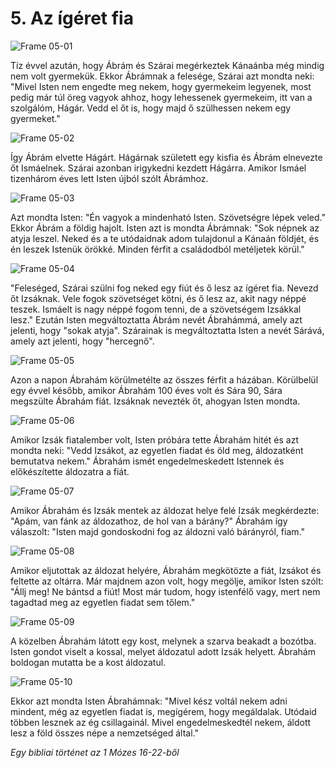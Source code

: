 # 5. Az ígéret fia

![Frame 05-01](https://cdn.door43.org/obs/jpg/360px/obs-en-05-01.jpg)

Tíz évvel azután, hogy Ábrám és Szárai megérkeztek Kánaánba még mindig nem volt gyermekük. Ekkor Ábrámnak a felesége, Szárai azt mondta neki: "Mivel Isten nem engedte meg nekem, hogy gyermekeim legyenek, most pedig már túl öreg vagyok ahhoz, hogy lehessenek gyermekeim, itt van a szolgálóm, Hágár. Vedd el őt is, hogy majd ő szülhessen nekem egy gyermeket."

![Frame 05-02](https://cdn.door43.org/obs/jpg/360px/obs-en-05-02.jpg)

Így Ábrám elvette Hágárt. Hágárnak született egy kisfia és Ábrám elnevezte őt Ismáelnek. Szárai azonban irigykedni kezdett Hágárra. Amikor Ismáel tizenhárom éves lett Isten újból szólt Ábrámhoz.

![Frame 05-03](https://cdn.door43.org/obs/jpg/360px/obs-en-05-03.jpg)

Azt mondta Isten: "Én vagyok a mindenható Isten. Szövetségre lépek veled." Ekkor Ábrám a földig hajolt. Isten azt is mondta Ábrámnak: "Sok népnek az atyja leszel. Neked és a te utódaidnak adom tulajdonul a Kánaán földjét, és én leszek Istenük örökké. Minden férfit a családodból metéljetek körül."

![Frame 05-04](https://cdn.door43.org/obs/jpg/360px/obs-en-05-04.jpg)

"Feleséged, Szárai szülni fog neked egy fiút és ő lesz az ígéret fia. Nevezd őt Izsáknak. Vele fogok szövetséget kötni, és ő lesz az, akit nagy néppé teszek. Ismáelt is nagy néppé fogom tenni, de a szövetségem Izsákkal lesz."
Ezután Isten megváltoztatta Ábrám nevét Ábrahámmá, amely azt jelenti, hogy "sokak atyja". Szárainak is megváltoztatta Isten a nevét Sárává, amely azt jelenti, hogy "hercegnő".

![Frame 05-05](https://cdn.door43.org/obs/jpg/360px/obs-en-05-05.jpg)

Azon a napon Ábrahám körülmetélte az összes férfit a házában. Körülbelül egy évvel később, amikor Ábrahám 100 éves volt és Sára 90, Sára megszülte Ábrahám fiát. Izsáknak nevezték őt, ahogyan Isten mondta.

![Frame 05-06](https://cdn.door43.org/obs/jpg/360px/obs-en-05-06.jpg)

Amikor Izsák fiatalember volt, Isten próbára tette Ábrahám hitét és azt mondta neki: "Vedd Izsákot, az egyetlen fiadat és öld meg, áldozatként bemutatva nekem." Ábrahám ismét engedelmeskedett Istennek és előkészítette áldozatra a fiát.

![Frame 05-07](https://cdn.door43.org/obs/jpg/360px/obs-en-05-07.jpg)

Amikor Ábrahám és Izsák mentek az áldozat helye felé Izsák megkérdezte: "Apám, van fánk az áldozathoz, de hol van a bárány?" Ábrahám így válaszolt: "Isten majd gondoskodni fog az áldozni való bárányról, fiam."

![Frame 05-08](https://cdn.door43.org/obs/jpg/360px/obs-en-05-08.jpg)

Amikor eljutottak az áldozat helyére, Ábrahám megkötözte a fiát, Izsákot és feltette az oltárra. Már majdnem azon volt, hogy megölje, amikor Isten szólt: "Állj meg! Ne bántsd a fiút! Most már tudom, hogy istenfélő vagy, mert nem tagadtad meg az egyetlen fiadat sem tőlem."

![Frame 05-09](https://cdn.door43.org/obs/jpg/360px/obs-en-05-09.jpg)

A közelben Ábrahám látott egy kost, melynek a szarva beakadt a bozótba. Isten gondot viselt a kossal, melyet áldozatul adott Izsák helyett. Ábrahám boldogan mutatta be a kost áldozatul.

![Frame 05-10](https://cdn.door43.org/obs/jpg/360px/obs-en-05-10.jpg)

Ekkor azt mondta Isten Ábrahámnak: "Mivel kész voltál nekem adni mindent, még az egyetlen fiadat is, megígérem, hogy megáldalak. Utódaid többen lesznek az ég csillagainál. Mivel engedelmeskedtél nekem, áldott lesz a föld összes népe a nemzetséged által."

_Egy bibliai történet az 1 Mózes 16-22-ből_
